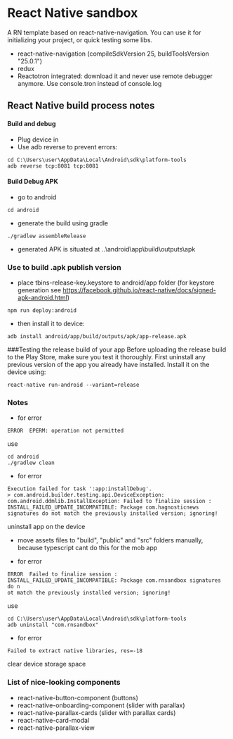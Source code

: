 # React Native sandbox
A RN template based on react-native-navigation. You can use it for initializing your project, or quick testing some libs.

- react-native-navigation (compileSdkVersion 25, buildToolsVersion "25.0.1")
- redux
- Reactotron integrated: download it and never use remote debugger anymore. Use console.tron instead of console.log

## React Native build process notes

#### Build and debug
- Plug device in
- Use adb reverse to prevent errors:
```
cd C:\Users\user\AppData\Local\Android\sdk\platform-tools
adb reverse tcp:8081 tcp:8081
```
#### Build Debug APK
- go to android
```
cd android
```
- generate the build using gradle
```
./gradlew assembleRelease
```
- generated APK is situated at ..\android\app\build\outputs\apk

### Use to build .apk publish version
- place tbins-release-key.keystore to android/app folder (for keystore generation see https://facebook.github.io/react-native/docs/signed-apk-android.html)
```
npm run deploy:android
```
- then install it to device:
```
adb install android/app/build/outputs/apk/app-release.apk
```
###Testing the release build of your app
Before uploading the release build to the Play Store, make sure you test it thoroughly. First uninstall any previous version of the app you already have installed. Install it on the device using:
```
react-native run-android --variant=release
```

### Notes
- for error
```
ERROR  EPERM: operation not permitted
```
use
```
cd android
./gradlew clean
```

- for error
```
Execution failed for task ':app:installDebug'.
> com.android.builder.testing.api.DeviceException: com.android.ddmlib.InstallException: Failed to finalize session : INSTALL_FAILED_UPDATE_INCOMPATIBLE: Package com.hagnosticnews signatures do not match the previously installed version; ignoring!
```
uninstall app on the device

- move assets files to "build", "public" and "src" folders manually, because typescript cant do this for the mob app

- for error
```
ERROR  Failed to finalize session : INSTALL_FAILED_UPDATE_INCOMPATIBLE: Package com.rnsandbox signatures do n
ot match the previously installed version; ignoring!
```
use
```
cd C:\Users\user\AppData\Local\Android\sdk\platform-tools
adb uninstall "com.rnsandbox"
```
- for error
```
Failed to extract native libraries, res=-18
```
clear device storage space

### List of nice-looking components
- react-native-button-component (buttons)
- react-native-onboarding-component (slider with parallax)
- react-native-parallax-cards (slider with parallax cards)
- react-native-card-modal
- react-native-parallax-view
